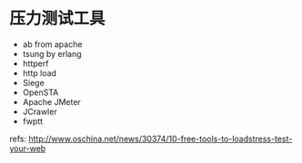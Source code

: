 # 压力测试工具

- ab from apache
- tsung by erlang 
- httperf
- http load
- Siege
- OpenSTA
- Apache JMeter
- JCrawler
- fwptt







refs: http://www.oschina.net/news/30374/10-free-tools-to-loadstress-test-your-web
